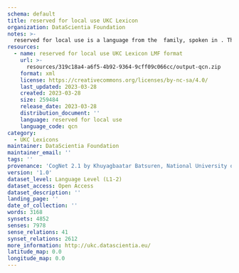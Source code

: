 ```yaml
---
schema: default
title: reserved for local use UKC Lexicon
organization: DataScientia Foundation
notes: >-
  reserved for local use is a language from the  family, spoken in . The UKC Lexicon of reserved for local use is represented as a lexico-semantic network. It consists of words, word senses, synsets, as well as sense-level and synset-level relationships.
resources:
  - name: reserved for local use UKC Lexicon LMF format
    url: >-
      resources/319c18a4-a6f5-4b92-9364-9cff09c066cc/output-qcn.zip
    format: xml
    license: https://creativecommons.org/licenses/by-nc-sa/4.0/
    last_updated: 2023-03-28
    created: 2023-03-28
    size: 259484
    release_date: 2023-03-28
    distribution_document: ''
    language: reserved for local use
    language_code: qcn
category:
  - UKC Lexicons
maintainer: DataScientia Foundation
maintainer_email: ''
tags: ''
provenance: 'CogNet 2.1 by Khuyagbaatar Batsuren, National University of Mongolia (http://cognet.ukc.disi.unitn.it); UniMet: Universal Metonymy 1.0 by Temuulen Khishigsuren and Gábor Bella (http://ukc.disi.unitn.it/index.php/metonymy/); MorphyNet 2.0 by Gábor Bella and Khuyagbaatar Batsuren (http://ukc.disi.unitn.it/index.php/morphynet/); Chinese Wordnet (Taiwan) 1.0 by LOPE Lab, National Taiwan University (https://lope.linguistics.ntu.edu.tw//cwn/); Open Multilingual Wordnet 1.4 by Francis Bond, Division of Linguistics and Multilingual Studies, Nanyang Technological University (http://compling.hss.ntu.edu.sg/omw/); Princeton WordNet 2.1 by Princeton University (https://wordnet.princeton.edu)'
version: '1.0'
dataset_level: Language Level (L1-2)
dataset_access: Open Access
dataset_description: ''
landing_page: ''
date_of_collection: ''
words: 3168
synsets: 4852
senses: 7978
sense_relations: 41
synset_relations: 2612
more_information: http://ukc.datascientia.eu/
latitude_map: 0.0
longitude_map: 0.0
---
```

